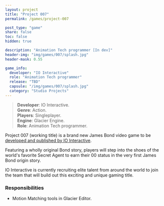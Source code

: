 ```yaml
---
layout: project
title: "Project 007"
permalink: /games/project-007

post_type: "game"
share: false
toc: false
hidden: true

description: "Animation Tech programmer [In dev]"
header-img: "img/games/007/splash.jpg"
header-mask: 0.55

game_info:
  developer: "IO Interactive"
  role: "Animation Tech programmer"
  release: "TBD"
  capsule: "/img/games/007/splash.jpg"
  category: "Studio Projects"
---
```


>**Developer**: IO Interactive.<br>
>**Genre**: Action.<br>
>**Players**: Singleplayer.<br>
>**Engine**: Glacier Engine.<br>
>**Role**: Animation Tech programmer.<br>

Project 007 (working title) is a brand new James Bond video game to be [developed and published by IO Interactive](https://ioi.dk/project-007).

Featuring a wholly original Bond story, players will step into the shoes of the world's favorite Secret Agent to earn their 00 status in the very first James Bond origin story.

IO Interactive is currently recruiting elite talent from around the world to join the team that will build out this exciting and unique gaming title.


### Responsibilities

 - Motion Matching tools in Glacier Editor.